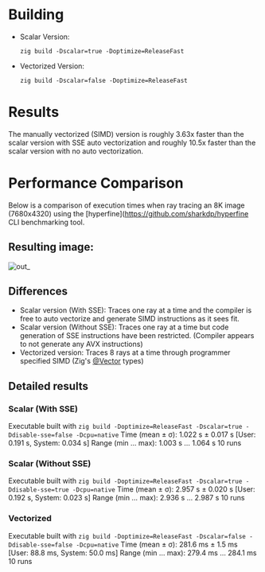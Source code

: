 # Building

- Scalar Version:
  
  `zig build -Dscalar=true -Doptimize=ReleaseFast`
- Vectorized Version:
  
  `zig build -Dscalar=false -Doptimize=ReleaseFast`

# Results
The manually vectorized (SIMD) version is roughly 3.63x faster than the scalar version with SSE auto vectorization and roughly 10.5x faster than the scalar version with no auto vectorization.

# Performance Comparison
Below is a comparison of execution times when ray tracing an 8K image (7680x4320) using the [hyperfine](https://github.com/sharkdp/hyperfine CLI benchmarking tool.

## Resulting image:
![out_](https://github.com/user-attachments/assets/4e4dea80-c8fc-4b85-a25b-dc9d50948251)


## Differences
- Scalar version (With SSE): Traces one ray at a time and the compiler is free to auto vectorize and generate SIMD instructions as it sees fit.
- Scalar version (Without SSE): Traces one ray at a time but code generation of SSE instructions have been restricted. (Compiler appears to not generate any AVX instructions)
- Vectorized version: Traces 8 rays at a time through programmer specified SIMD (Zig's [@Vector](https://ziglang.org/documentation/0.13.0/#Vector) types)

## Detailed results
### Scalar (With SSE)
Executable built with `zig build -Doptimize=ReleaseFast -Dscalar=true -Ddisable-sse=false -Dcpu=native`
Time (mean ± σ):      1.022 s ±  0.017 s    [User: 0.191 s, System: 0.034 s]
Range (min … max):    1.003 s …  1.064 s    10 runs

### Scalar (Without SSE)
Executable built with `zig build -Doptimize=ReleaseFast -Dscalar=true -Ddisable-sse=true -Dcpu=native`
Time (mean ± σ):      2.957 s ±  0.020 s    [User: 0.192 s, System: 0.023 s]
Range (min … max):    2.936 s …  2.987 s    10 runs

### Vectorized
Executable built with `zig build -Doptimize=ReleaseFast -Dscalar=false -Ddisable-sse=false -Dcpu=native`
Time (mean ± σ):     281.6 ms ±   1.5 ms    [User: 88.8 ms, System: 50.0 ms]
Range (min … max):   279.4 ms … 284.1 ms    10 runs

